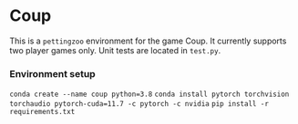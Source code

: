# Coup
This is a `pettingzoo` environment for the game Coup. It currently supports two player games only. Unit tests are located in `test.py`.

### Environment setup
`conda create --name coup python=3.8`
`conda install pytorch torchvision torchaudio pytorch-cuda=11.7 -c pytorch -c nvidia`
`pip install -r requirements.txt`
